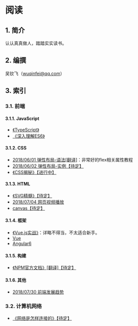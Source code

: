  # 阅读

## 1. 简介

认认真真做人，踏踏实实读书。

## 2. 编撰

吴钦飞（wuqinfei@qq.com）

## 3. 索引

### 3.1. 前端

#### 3.1.1. JavaScript

* [《TypeScript》](./FrontEnd/JavaScript/TypeScript)
* [《深入理解ES6》](./FrontEnd/JavaScript/深入理解ES6)

#### 3.1.2. CSS

* [2018/06/01 弹性布局-语法[翻译]](./blog/2018/06/01.弹性布局-语法.md)：非常好的flex相关属性教程
* [2018/06/02 弹性布局-实例【待定】](./blog/2018/06/02.弹性布局-实例.md)
* [《CSS揭秘》【进行中】](./FrontEnd/CSS/CSS揭秘)


#### 3.1.3. HTML

* [《SVG精髓》【待定】](./FrontEnd/HTML/SVG精髓)
* [2018/07/04 网页视频播放](./blog/2018/07/04.视频播放（包括IE8）.md)
* [canvas【待定】](./FrontEnd/HTML/canvas)

#### 3.1.4. 框架

* [《Vue.js实战》](./FrontEnd/框架/Vue.js实战)：详略不得当，不太适合新手。
* [Vue](./FrontEnd/框架/Vue)
* [Angular6](./FrontEnd/框架/Angular6)

#### 3.1.5. 构建

* [《NPM官方文档》[翻译]【待定】](./FrontEnd/构建/NPM官方文档)

#### 3.1.6. 其他

* [2018/07/30 前端发展趋势](./blog/2018/07/30.前端发展趋势.md)

### 3.2. 计算机网络

* [《网络是怎样连接的》【待定】](./网络/网络是怎样连接的)
